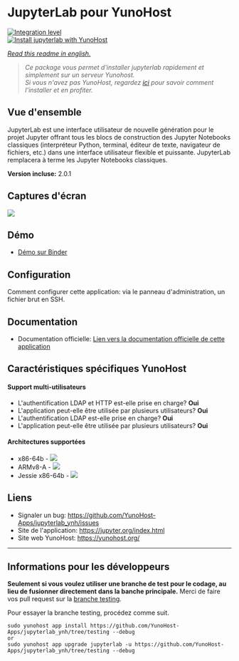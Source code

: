 # JupyterLab pour YunoHost

[![Integration level](https://dash.yunohost.org/integration/jupyterlab.svg)](https://dash.yunohost.org/appci/app/jupyterlab)  
[![Install jupyterlab with YunoHost](https://install-app.yunohost.org/install-with-yunohost.png)](https://install-app.yunohost.org/?app=jupyterlab)

*[Read this readme in english.](./README.md)* 

> *Ce package vous permet d'installer jupyterlab rapidement et simplement sur un serveur Yunohost.  
Si vous n'avez pas YunoHost, regardez [ici](https://yunohost.org/#/install) pour savoir comment l'installer et en profiter.*

## Vue d'ensemble
JupyterLab est une interface utilisateur de nouvelle génération pour le projet Jupyter offrant tous les blocs de construction des Jupyter Notebooks classiques (interpréteur Python, terminal, éditeur de texte, navigateur de fichiers, etc.) dans une interface utilisateur flexible et puissante. JupyterLab remplacera à terme les Jupyter Notebooks classiques.

**Version incluse:** 2.0.1

## Captures d'écran

![](https://raw.githubusercontent.com/jupyterlab/jupyterlab/3e3a2c9e295703ff6d441589423e284cc6d5c245/docs/source/images/jupyterlab.png)

## Démo

* [Démo sur Binder](https://mybinder.org/v2/gh/jupyterlab/jupyterlab-demo/master?urlpath=lab/tree/demo)

## Configuration

Comment configurer cette application: via le panneau d'administration, un fichier brut en SSH.

## Documentation

* Documentation officielle: [Lien vers la documentation officielle de cette application](https://jupyterlab.readthedocs.io/en/stable/)

## Caractéristiques spécifiques YunoHost

#### Support multi-utilisateurs

* L'authentification LDAP et HTTP est-elle prise en charge? **Oui**
* L'application peut-elle être utilisée par plusieurs utilisateurs? **Oui**
* L'authentification LDAP est-elle prise en charge? **Oui**
* L'application peut-elle être utilisée par plusieurs utilisateurs? **Oui**

#### Architectures supportées

* x86-64b - [![](https://ci-apps.yunohost.org/ci/logs/jupyterlab%20%28Community%29.svg)](https://ci-apps.yunohost.org/ci/apps/jupyterlab/)
* ARMv8-A - [![](https://ci-apps-arm.yunohost.org/ci/logs/jupyterlab%20%28Community%29.svg)](https://ci-apps-arm.yunohost.org/ci/apps/jupyterlab/)
* Jessie x86-64b - [![](https://ci-stretch.nohost.me/ci/logs/jupyterlab%20%28Community%29.svg)](https://ci-stretch.nohost.me/ci/apps/jupyterlab/)

## Liens

* Signaler un bug: https://github.com/YunoHost-Apps/jupyterlab_ynh/issues
* Site de l'application: https://jupyter.org/index.html
* Site web YunoHost: https://yunohost.org/

---

Informations pour les développeurs
----------------

**Seulement si vous voulez utiliser une branche de test pour le codage, au lieu de fusionner directement dans la banche principale.**
Merci de faire vos pull request sur la [branche testing](https://github.com/YunoHost-Apps/jupyterlab_ynh/tree/testing).

Pour essayer la branche testing, procédez comme suit.
```
sudo yunohost app install https://github.com/YunoHost-Apps/jupyterlab_ynh/tree/testing --debug
or
sudo yunohost app upgrade jupyterlab -u https://github.com/YunoHost-Apps/jupyterlab_ynh/tree/testing --debug
```
